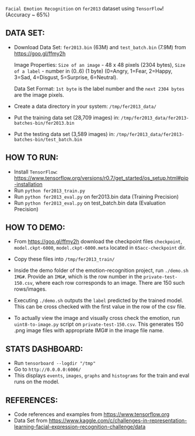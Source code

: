 `Facial Emotion Recognition` on `fer2013` dataset using `TensorFlow`! (Accuracy ~ 65%)

DATA SET:
---------
- Download Data Set: `fer2013.bin` (63M) and `test_batch.bin` (7.9M) from https://goo.gl/ffmy2h

  Image Properties: `Size of an image` - 48 x 48 pixels (2304 bytes), `Size of a label` - number in (0..6) (1 byte) (0=Angry, 1=Fear, 2=Happy, 3=Sad, 4=Disgust, 5=Surprise, 6=Neutral).

  Data Set Format: `1st byte` is the label number and the `next 2304 bytes` are the image pixels.

- Create a data directory in your system: `/tmp/fer2013_data/`

- Put the training data set (28,709 images) in: `/tmp/fer2013_data/fer2013-batches-bin/fer2013.bin`

- Put the testing data set (3,589 images) in: `/tmp/fer2013_data/fer2013-batches-bin/test_batch.bin`

HOW TO RUN:
-----------
- Install `TensorFlow`: https://www.tensorflow.org/versions/r0.7/get_started/os_setup.html#pip-installation
- Run `python fer2013_train.py`
- Run `python fer2013_eval.py` on fer2013.bin data (Training Precision)
- Run `python fer2013_eval.py` on test_batch.bin data (Evaluation Precision)

HOW TO DEMO:
------------
- From https://goo.gl/ffmy2h download the checkpoint files `checkpoint`, `model.ckpt-6000`, `model.ckpt-6000.meta` located in `65acc-checkpoint` dir.

- Copy these files into `/tmp/fer2013_train/`

- Inside the demo folder of the emotion-recognition project, run `./demo.sh IMG#`. Provide an `IMG#`, which is the row number in the `private-test-150.csv`, where each row corresponds to an image. There are 150 such rows/images.

- Executing `./demo.sh` outputs the `label` predicted by the trained model. This can be cross checked with the first value in the row of the csv file.

- To actually view the image and visually cross check the emotion, run `uint8-to-image.py` script on `private-test-150.csv`. This generates 150 .png image files with appropriate IMG# in the image file name.

STATS DASHBOARD:
----------------
- Run `tensorboard --logdir "/tmp"`
- Go to `http://0.0.0.0:6006/`
- This displays `events`, `images`, `graphs` and `histograms` for the train and eval runs on the model.

REFERENCES:
-----------
- Code references and examples from https://www.tensorflow.org
- Data Set from https://www.kaggle.com/c/challenges-in-representation-learning-facial-expression-recognition-challenge/data
